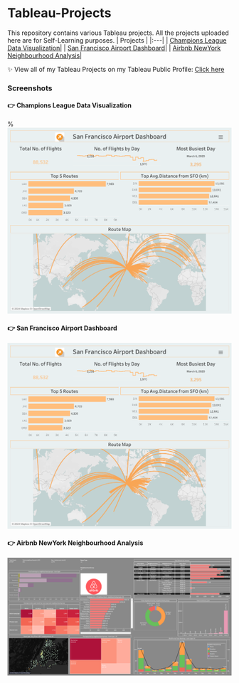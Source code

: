 # Tableau-Projects
This repository contains various Tableau projects. All the projects uploaded here are for Self-Learning purposes. 
| Projects | 
|:---|
| [Champions League Data Visualization](https://public.tableau.com/app/profile/arvindjit.singh/viz/Dashboard_ChampionsLeague_22-23/Dashboard1)|
| [San Francisco Airport Dashboard](https://public.tableau.com/app/profile/arvindjit.singh/viz/Dashboard-SanFranciscoAirportData/FinalDashboard)| 
| [Airbnb NewYork Neighbourhood Analysis](https://public.tableau.com/app/profile/arvindjit.singh/viz/Practice-AirbnbNewYorkdata-Dashboard/Dashboard1)| 

:sparkles: View all of my Tableau Projects on my Tableau Public Profile: [Click here](https://public.tableau.com/app/profile/arvindjit.singh/)

### Screenshots
#### :point_right: Champions League Data Visualization
%![image](https://github.com/arvindjit03/Tableau-Projects/blob/main/San%20Francisco%20Airport%20Dashboard/Final%20Dashboard.png)
#### :point_right: San Francisco Airport Dashboard
![image](https://github.com/arvindjit03/Tableau-Projects/blob/main/San%20Francisco%20Airport%20Dashboard/Final%20Dashboard.png)
#### :point_right: Airbnb NewYork Neighbourhood Analysis
![image](https://github.com/arvindjit03/Tableau-Projects/blob/main/Airbnb%20NewYork%20Neighbourhood%20Analysis/Airbnb%20Data%20Analysis.png)
